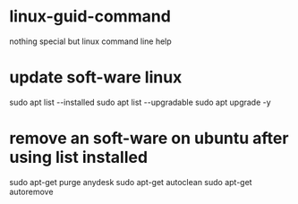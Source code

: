 # linux-guid-command
nothing special but linux command line help
# update soft-ware linux 
sudo apt list --installed 
sudo apt list --upgradable 
sudo apt upgrade -y 
# remove an soft-ware on ubuntu after using list installed
sudo apt-get purge anydesk
sudo apt-get autoclean
sudo apt-get autoremove
